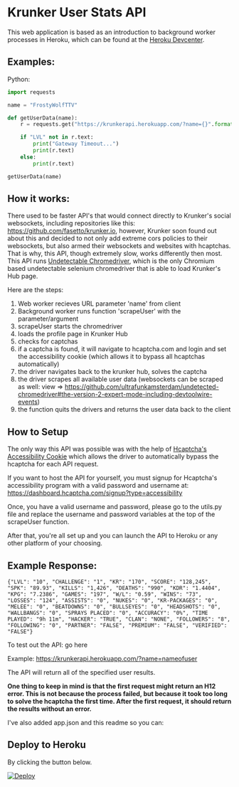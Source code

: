 # Krunker User Stats API
This web application is based as an introduction to background worker processes in Heroku, which can be found at the [Heroku Devcenter](https://devcenter.heroku.com/articles/python-rq).

## Examples:
Python:
```python
import requests

name = "FrostyWolfTTV"

def getUserData(name):
	r = requests.get("https://krunkerapi.herokuapp.com/?name={}".format(name))

	if "LVL" not in r.text:
		print("Gateway Timeout...")
		print(r.text)
	else:
		print(r.text)

getUserData(name)
```

## How it works:
There used to be faster API's that would connect directly to Krunker's social websockets, including repositories like this: https://github.com/fasetto/krunker.io, however, Krunker soon found out about this and decided to not only add extreme cors policies to their websockets, but also armed their websockets and websites with hcaptchas. That is why, this API, though extremely slow, works differently then most. This API runs [Undetectable Chromedriver](https://github.com/ultrafunkamsterdam/undetected-chromedriver), which is the only Chromium based undetectable selenium chromedriver that is able to load Krunker's Hub page.

Here are the steps:

1. Web worker recieves URL parameter 'name' from client
2. Background worker runs function 'scrapeUser' with the parameter/argument
3. scrapeUser starts the chromedriver
4. loads the profile page in Krunker Hub
5. checks for captchas
6. if a captcha is found, it will navigate to hcaptcha.com and login and set the accessibility cookie (which allows it to bypass all hcaptchas automatically)
7. the driver navigates back to the krunker hub, solves the captcha
8. the driver scrapes all available user data (websockets can be scraped as well: view => https://github.com/ultrafunkamsterdam/undetected-chromedriver#the-version-2-expert-mode-including-devtoolwire-events)
9. the function quits the drivers and returns the user data back to the client

## How to Setup
The only way this API was possible was with the help of [Hcaptcha's Accessibility Cookie](https://www.hcaptcha.com/accessibility) which allows the driver to automatically bypass the hcaptcha for each API request.

If you want to host the API for yourself, you must signup for Hcaptcha's accessibility program with a valid password and username at: https://dashboard.hcaptcha.com/signup?type=accessibility

Once, you have a valid username and password, please go to the utils.py file and replace the username and password variables at the top of the scrapeUser function.

After that, you're all set up and you can launch the API to Heroku or any other platform of your choosing.

## Example Response:

```
{"LVL": "10", "CHALLENGE": "1", "KR": "170", "SCORE": "128,245", "SPK": "89.93", "KILLS": "1,426", "DEATHS": "990", "KDR": "1.4404", "KPG": "7.2386", "GAMES": "197", "W/L": "0.59", "WINS": "73", "LOSSES": "124", "ASSISTS": "0", "NUKES": "0", "KR-PACKAGES": "0", "MELEE": "0", "BEATDOWNS": "0", "BULLSEYES": "0", "HEADSHOTS": "0", "WALLBANGS": "0", "SPRAYS PLACED": "0", "ACCURACY": "0%", "TIME PLAYED": "9h 11m", "HACKER": "TRUE", "CLAN": "NONE", "FOLLOWERS": "8", "FOLLOWING": "0", "PARTNER": "FALSE", "PREMIUM": "FALSE", "VERIFIED": "FALSE"}
```

To test out the API: go here

Example: https://krunkerapi.herokuapp.com/?name=nameofuser

The API will return all of the specified user results.

**One thing to keep in mind is that the first request might return an H12 error. This is not because the process failed, but because it took too long to solve the hcaptcha the first time. After the first request, it should return the results without an error.**

I've also added app.json and this readme so you can:

## Deploy to Heroku
By clicking the button below.

[![Deploy](https://www.herokucdn.com/deploy/button.svg)](https://heroku.com/deploy)

